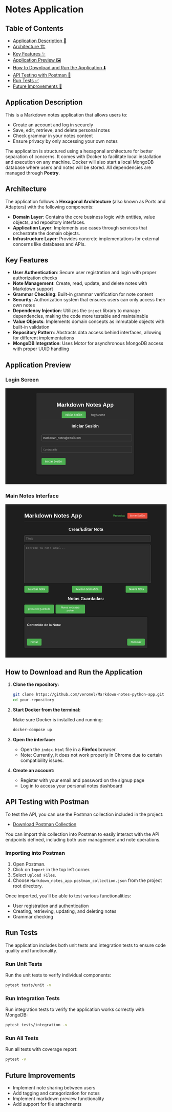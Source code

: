 # Notes Application

## Table of Contents

* [Application Description 📝](#application-description)
* [Architecture 🏗️](#architecture)
* [Key Features ✨](#key-features)
* [Application Preview 🖼️](#application-preview)
* [How to Download and Run the Application ⬇️](#how-to-download-and-run-the-application)
* [API Testing with Postman 🔧](#api-testing-with-postman)
* [Run Tests ✅](#run-tests)
* [Future Improvements 🚀](#future-improvements)


## Application Description

This is a Markdown notes application that allows users to:

- Create an account and log in securely
- Save, edit, retrieve, and delete personal notes
- Check grammar in your notes content
- Ensure privacy by only accessing your own notes

The application is structured using a hexagonal architecture for better separation of concerns. It comes with Docker to facilitate local installation and execution on any machine. Docker will also start a local MongoDB database where users and notes will be stored. All dependencies are managed through **Poetry**.

## Architecture

The application follows a **Hexagonal Architecture** (also known as Ports and Adapters) with the following components:

- **Domain Layer**: Contains the core business logic with entities, value objects, and repository interfaces.
- **Application Layer**: Implements use cases through services that orchestrate the domain objects.
- **Infrastructure Layer**: Provides concrete implementations for external concerns like databases and APIs.

## Key Features

- **User Authentication**: Secure user registration and login with proper authorization checks
- **Note Management**: Create, read, update, and delete notes with Markdown support
- **Grammar Checking**: Built-in grammar verification for note content
- **Security**: Authorization system that ensures users can only access their own notes
- **Dependency Injection**: Utilizes the `inject` library to manage dependencies, making the code more testable and maintainable
- **Value Objects**: Implements domain concepts as immutable objects with built-in validation
- **Repository Pattern**: Abstracts data access behind interfaces, allowing for different implementations
- **MongoDB Integration**: Uses Motor for asynchronous MongoDB access with proper UUID handling

## Application Preview

### Login Screen
![Login Screen](pantalla_acceso.png)

### Main Notes Interface
![Main Interface](pantalla_principal.png)

## How to Download and Run the Application

1. **Clone the repository:**

   ```bash
   git clone https://github.com/veromel/Markdown-notes-python-app.git
   cd your-repository
   ```

2. **Start Docker from the terminal:**

   Make sure Docker is installed and running:

   ```bash
   docker-compose up
   ```

3. **Open the interface:**

   - Open the `index.html` file in a **Firefox** browser.
   - Note: Currently, it does not work properly in Chrome due to certain compatibility issues.

4. **Create an account:**
   
   - Register with your email and password on the signup page
   - Log in to access your personal notes dashboard

## API Testing with Postman

To test the API, you can use the Postman collection included in the project:

- [Download Postman Collection](Markdown_notes_app.postman_collection.json)

You can import this collection into Postman to easily interact with the API endpoints defined, including both user management and note operations.

### Importing into Postman

1. Open Postman.
2. Click on `Import` in the top left corner.
3. Select `Upload Files`.
4. Choose `Markdown_notes_app.postman_collection.json` from the project root directory.

Once imported, you'll be able to test various functionalities:
- User registration and authentication
- Creating, retrieving, updating, and deleting notes
- Grammar checking

## Run Tests

The application includes both unit tests and integration tests to ensure code quality and functionality.

### Run Unit Tests

Run the unit tests to verify individual components:

```bash
pytest tests/unit -v
```

### Run Integration Tests

Run integration tests to verify the application works correctly with MongoDB:

```bash
pytest tests/integration -v
```

### Run All Tests

Run all tests with coverage report:

```bash
pytest -v
```

## Future Improvements

- Implement note sharing between users
- Add tagging and categorization for notes
- Implement markdown preview functionality
- Add support for file attachments

